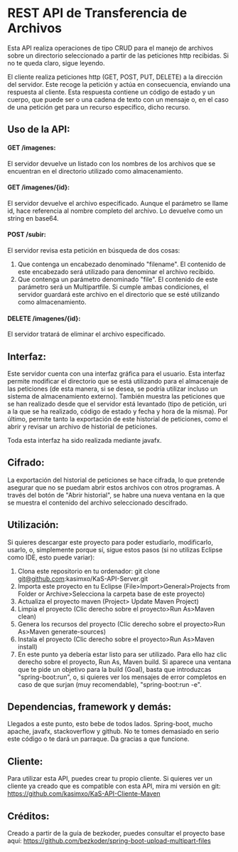 # REST API de Transferencia de Archivos

Esta API realiza operaciones de tipo CRUD para el manejo de archivos sobre un directorio seleccionado a partir de las peticiones http recibidas. Si no te queda claro, sigue leyendo.

El cliente realiza peticiones http (GET, POST, PUT, DELETE) a la dirección del servidor. Este recoge la petición y actúa en consecuencia, envíando una respuesta al cliente. Esta respuesta contiene un código de estado y un cuerpo, que puede ser o una cadena de texto con un mensaje o, en el caso de una petición get para un recurso específico, dicho recurso.

## Uso de la API:
#### GET /imagenes:
El servidor devuelve un listado con los nombres de los archivos que se encuentran en el directorio utilizado como almacenamiento. 

#### GET /imagenes/{id}:
El servidor devuelve el archivo especificado. Aunque el parámetro se llame id, hace referencia al nombre completo del archivo. Lo devuelve como un string en base64. 

#### POST /subir:
El servidor revisa esta petición en búsqueda de dos cosas:
1. Que contenga un encabezado denominado "filename". El contenido de este encabezado será utilizado para denominar el archivo recibido.
2. Que contenga un parámetro denominado "file". El contenido de este parámetro será un Multipartfile.
Si cumple ambas condiciones, el servidor guardará este archivo en el directorio que se esté utilizando como almacenamiento.

#### DELETE /imagenes/{id}:
El servidor tratará de eliminar el archivo especificado.

## Interfaz:
Este servidor cuenta con una interfaz gráfica para el usuario. Esta interfaz permite modificar el directorio que se está utilizando para el almacenaje de las peticiones (de esta manera, si se desea, se podría utilizar incluso un sistema de almacenamiento externo). También muestra las peticiones que se han realizado desde que el servidor está levantado (tipo de petición, uri a la que se ha realizado, código de estado y fecha y hora de la misma). Por último, permite tanto la exportación de este historial de peticiones, como el abrir y revisar un archivo de historial de peticiones.

Toda esta interfaz ha sido realizada mediante javafx.

## Cifrado:
La exportación del historial de peticiones se hace cifrada, lo que pretende asegurar que no se puedam abrir estos archivos con otros programas. A través del botón de "Abrir historial", se habre una nueva ventana en la que se muestra el contenido del archivo seleccionado descifrado.

## Utilización:
Si quieres descargar este proyecto para poder estudiarlo, modificarlo, usarlo, o, simplemente porque sí, sigue estos pasos (si no utilizas Eclipse como IDE, esto puede variar):
1. Clona este repositorio en tu ordenador: git clone git@github.com:kasimxo/KaS-API-Server.git
2. Importa este proyecto en tu Eclipse (File>Import>General>Projects from Folder or Archive>Selecciona la carpeta base de este proyecto)
3. Actualiza el proyecto maven (Project> Update Maven Project)
4. Limpia el proyecto (Clic derecho sobre el proyecto>Run As>Maven clean)
5. Genera los recursos del proyecto (Clic derecho sobre el proyecto>Run As>Maven generate-sources)
6. Instala el proyecto (Clic derecho sobre el proyecto>Run As>Maven install)
7. En este punto ya debería estar listo para ser utilizado. Para ello haz clic derecho sobre el proyecto, Run As, Maven build. Si aparece una ventana que te pide un objetivo para la build (Goal), basta que introduzcas "spring-boot:run", o, si quieres ver los mensajes de error completos en caso de que surjan (muy recomendable), "spring-boot:run -e".

## Dependencias, framework y demás:
Llegados a este punto, esto bebe de todos lados. Spring-boot, mucho apache, javafx, stackoverflow y github. No te tomes demasiado en serio este código o te dará un parraque. Da gracias a que funcione.

## Cliente:
Para utilizar esta API, puedes crear tu propio cliente. Si quieres ver un cliente ya creado que es compatible con esta API, mira mi versión en git: https://github.com/kasimxo/KaS-API-Cliente-Maven


## Créditos:
Creado a partir de la guía de bezkoder, puedes consultar el proyecto base aquí: https://github.com/bezkoder/spring-boot-upload-multipart-files

